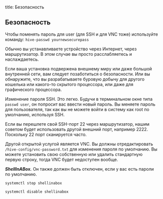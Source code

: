 title: Безопасность

## Безопасность
Чтобы поменять пароль для user (для SSH и для VNC тоже) используйте команду:
`hive-passwd yournewsecurepass`

Обычно вы устанавливаете устройство через Интернет, через маршрутизатор. В этом случае вы просто расслабляетесь и наслаждаетесь.

Если ваша установка подвержена внешнему миру или даже большой внутренней сети, вам следует позаботиться о безопасности. Или вы обнаружите, что вы разрабатываете буровую добычу для другого кошелька или какого-то скрытого процессора, или даже для графического процессора.

Изменение пароля SSH. Это легко. Будучи в терминальном окне типа `passwd user`, он попросит вас ввести новый пароль. Вы меняете пароль для пользователя, так как вы не можете войти в систему как root по умолчанию, используя SSH.

Если вы перешлете свой SSH-порт 22 через маршрутизатор, нашим советом будет использовать другой внешний порт, например 2222. Поскольку 22 порт сканируется часто.

Другой открытой услугой является VNC. Вы должны отредактировать `/hive-config/vnc-password.txt` для изменения пароля по умолчанию. Вы можете установить свою собственную или удалить стандартную первую строку, тогда VNC будет недоступен вообще.

***ShellInABox.*** Он также должен быть отключен, если у вас есть пароли по умолчанию.

`systemctl stop shellinabox`

`systemctl disable shellinabox`
